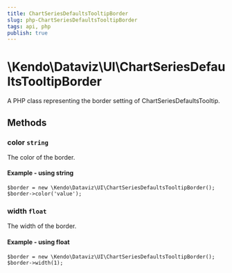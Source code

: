 ```yaml
---
title: ChartSeriesDefaultsTooltipBorder
slug: php-ChartSeriesDefaultsTooltipBorder
tags: api, php
publish: true
---
```


# \Kendo\Dataviz\UI\ChartSeriesDefaultsTooltipBorder

A PHP class representing the border setting of ChartSeriesDefaultsTooltip.


## Methods

### color `string`

The color of the border.


#### Example - using string
    $border = new \Kendo\Dataviz\UI\ChartSeriesDefaultsTooltipBorder();
    $border->color('value');

### width `float`

The width of the border.


#### Example - using float
    $border = new \Kendo\Dataviz\UI\ChartSeriesDefaultsTooltipBorder();
    $border->width(1);

